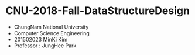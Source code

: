 # CNU-2018-Fall-DataStructureDesign
- ChungNam National University
- Computer Science Engineering
- 201502023 MinKi Kim
- Professor : JungHee Park

